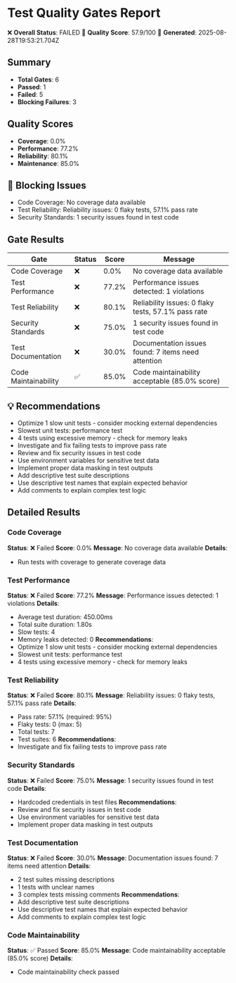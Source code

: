 # Test Quality Gates Report
❌ **Overall Status**: FAILED
🔴 **Quality Score**: 57.9/100
📅 **Generated**: 2025-08-28T19:53:21.704Z

## Summary
- **Total Gates**: 6
- **Passed**: 1
- **Failed**: 5
- **Blocking Failures**: 3

## Quality Scores
- **Coverage**: 0.0%
- **Performance**: 77.2%
- **Reliability**: 80.1%
- **Maintenance**: 85.0%

## 🚫 Blocking Issues
- Code Coverage: No coverage data available
- Test Reliability: Reliability issues: 0 flaky tests, 57.1% pass rate
- Security Standards: 1 security issues found in test code

## Gate Results
| Gate | Status | Score | Message |
|------|--------|-------|---------|
| Code Coverage | ❌ | 0.0% | No coverage data available |
| Test Performance | ❌ | 77.2% | Performance issues detected: 1 violations |
| Test Reliability | ❌ | 80.1% | Reliability issues: 0 flaky tests, 57.1% pass rate |
| Security Standards | ❌ | 75.0% | 1 security issues found in test code |
| Test Documentation | ❌ | 30.0% | Documentation issues found: 7 items need attention |
| Code Maintainability | ✅ | 85.0% | Code maintainability acceptable (85.0% score) |

## 💡 Recommendations
- Optimize 1 slow unit tests - consider mocking external dependencies
- Slowest unit tests: performance test
- 4 tests using excessive memory - check for memory leaks
- Investigate and fix failing tests to improve pass rate
- Review and fix security issues in test code
- Use environment variables for sensitive test data
- Implement proper data masking in test outputs
- Add descriptive test suite descriptions
- Use descriptive test names that explain expected behavior
- Add comments to explain complex test logic

## Detailed Results
### Code Coverage
**Status**: ❌ Failed
**Score**: 0.0%
**Message**: No coverage data available
**Details**:
- Run tests with coverage to generate coverage data

### Test Performance
**Status**: ❌ Failed
**Score**: 77.2%
**Message**: Performance issues detected: 1 violations
**Details**:
- Average test duration: 450.00ms
- Total suite duration: 1.80s
- Slow tests: 4
- Memory leaks detected: 0
**Recommendations**:
- Optimize 1 slow unit tests - consider mocking external dependencies
- Slowest unit tests: performance test
- 4 tests using excessive memory - check for memory leaks

### Test Reliability
**Status**: ❌ Failed
**Score**: 80.1%
**Message**: Reliability issues: 0 flaky tests, 57.1% pass rate
**Details**:
- Pass rate: 57.1% (required: 95%)
- Flaky tests: 0 (max: 5)
- Total tests: 7
- Test suites: 6
**Recommendations**:
- Investigate and fix failing tests to improve pass rate

### Security Standards
**Status**: ❌ Failed
**Score**: 75.0%
**Message**: 1 security issues found in test code
**Details**:
- Hardcoded credentials in test files
**Recommendations**:
- Review and fix security issues in test code
- Use environment variables for sensitive test data
- Implement proper data masking in test outputs

### Test Documentation
**Status**: ❌ Failed
**Score**: 30.0%
**Message**: Documentation issues found: 7 items need attention
**Details**:
- 2 test suites missing descriptions
- 1 tests with unclear names
- 3 complex tests missing comments
**Recommendations**:
- Add descriptive test suite descriptions
- Use descriptive test names that explain expected behavior
- Add comments to explain complex test logic

### Code Maintainability
**Status**: ✅ Passed
**Score**: 85.0%
**Message**: Code maintainability acceptable (85.0% score)
**Details**:
- Code maintainability check passed
